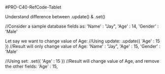 #PRO-C40-RefCode-Tablet

Understand difference between .update() & .set()

//Consider a sample database fields as:
'Name' : "Jay", 
'Age' : 14,
'Gender' : 'Male'

Let say we want to change value of Age:
//Using update:
.update({
  'Age' : 15
})
//Result will only change value of Age:
'Name' : "Jay",
'Age' : 15,
'Gender' : 'Male'

//Using set:
.set({
  'Age' : 15
})
//Result will change value of Age, and remove the other fields:
'Age' : 15,


